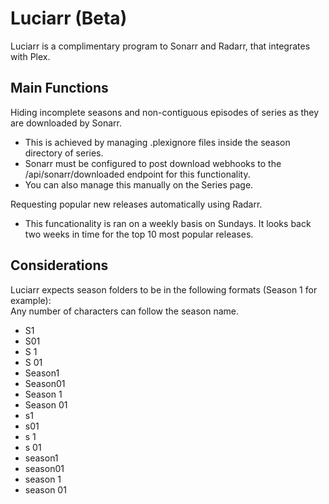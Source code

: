 # Luciarr (Beta)
Luciarr is a complimentary program to Sonarr and Radarr, that integrates with Plex.

## Main Functions
Hiding incomplete seasons and non-contiguous episodes of series as they are downloaded by Sonarr.
 - This is achieved by managing .plexignore files inside the season directory of series.
 - Sonarr must be configured to post download webhooks to the /api/sonarr/downloaded endpoint for this functionality.
 - You can also manage this manually on the Series page.

Requesting popular new releases automatically using Radarr.
 - This funcationality is ran on a weekly basis on Sundays. It looks back two weeks in time for the top 10 most popular releases.

## Considerations
Luciarr expects season folders to be in the following formats (Season 1 for example): <br>
Any number of characters can follow the season name.
- S1
- S01
- S 1
- S 01
- Season1
- Season01
- Season 1
- Season 01
- s1
- s01
- s 1
- s 01
- season1
- season01
- season 1
- season 01